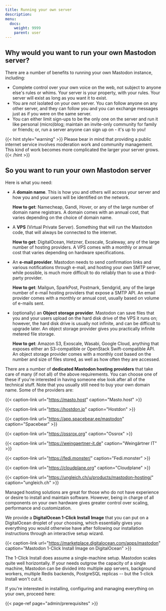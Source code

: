 ```yaml
---
title: Running your own server
description:
menu:
  docs:
    weight: 9999
    parent: user
---
```


## Why would you want to run your own Mastodon server?

There are a number of benefits to running your own Mastodon instance, including:

- Complete control over your own voice on the web, not subject to anyone else's rules or whims. Your server is your property, with your rules. Your server will exist as long as you want it to exist.
- You are *not* isolated on your own server. You can follow anyone on any other server, and they can follow you and you can exchange messages just as if you were on the same server.
- You can either limit sign-ups to be the only one on the server and run it like personal (micro)blog; maintain an invite-only community for family or friends; or, run a server anyone can sign up on - it's up to you!

{{< hint style="warning" >}}
Please bear in mind that providing a public internet service involves moderation work and community management. This kind of work becomes more complicated the larger your server grows.
{{< /hint >}}

## So you want to run your own Mastodon server

Here is what you need:

- A **domain name**. This is how you and others will access your server and how you and your users will be identified on the network.

  **How to get**: Namecheap, Gandi, Hover, or any of the large number of domain name registrars. A domain comes with an annual cost, that varies depending on the choice of domain name.
- A **VPS** (Virtual Private Server). Something that will run the Mastodon code, that will always be connected to the internet.

  **How to get**: DigitalOcean, Hetzner, Exoscale, Scaleway, any of the large number of hosting providers. A VPS comes with a monthly or annual cost that varies depending on hardware specifications.
- An **e-mail provider**. Mastodon needs to send confirmation links and various notifications through e-mail, and hosting your own SMTP server, while possible, is much more difficult to do reliably than to use a third-party provider.

  **How to get**: Mailgun, SparkPost, Postmark, Sendgrid, any of the large number of e-mail hosting providers that expose a SMTP API. An email provider comes with a monthly or annual cost, usually based on volume of e-mails sent.
- (optionally) an **Object storage provider**. Mastodon can save files that you and your users upload on the hard disk drive of the VPS it runs on; however, the hard disk drive is usually not infinite, and can be difficult to upgrade later. An object storage provider gives you practically infinite metered file storage.

  **How to get**: Amazon S3, Exoscale, Wasabi, Google Cloud, anything that exposes either an S3-compatible or OpenStack Swift-compatible API. An object storage provider comes with a monthly cost based on the number and size of files stored, as well as how often they are accessed.

There are a number of **dedicated Mastodon hosting providers** that take care of many (if not all) of the above requirements. You can choose one of these if you're interested in having someone else look after all of the technical stuff. Note that you usually still need to buy your own domain name. Some of the providers are:

{{< caption-link url="https://masto.host" caption="Masto.host" >}}

{{< caption-link url="https://hostdon.jp" caption="Hostdon" >}}

{{< caption-link url="https://app.spacebear.ee/mastodon" caption="Spacebear" >}}

{{< caption-link url="https://ossrox.org" caption="Ossrox" >}}

{{< caption-link url="https://weingaertner-it.de" caption="Weingärtner IT" >}}

{{< caption-link url="https://fedi.monster/" caption="Fedi.monster" >}}

{{< caption-link url="https://cloudplane.org" caption="Cloudplane" >}}

{{< caption-link url="https://ungleich.ch/u/products/mastodon-hosting/" caption="ungleich.ch" >}}

Managed hosting solutions are great for those who do not have experience or desire to install and maintain software. However, being in charge of all components on your own hardware gives greater control over scaling, performance and customization.

We provide a **DigitalOcean 1-Click Install Image** that you can put on a DigitalOcean droplet of your choosing, which essentially gives you everything you would otherwise have after following our installation instructions through an interactive setup wizard.

{{< caption-link url="https://marketplace.digitalocean.com/apps/mastodon" caption="Mastodon 1-Click Install Image on DigitalOcean" >}}

The 1-Click Install does assume a single-machine setup. Mastodon scales quite well horizontally. If your needs outgrow the capacity of a single machine, Mastodon can be divided into multiple app servers, background workers, multiple Redis backends, PostgreSQL replicas -- but the 1-click Install won't cut it.

If you're interested in installing, configuring and managing everything on your own, proceed here:

{{< page-ref page="admin/prerequisites" >}}
